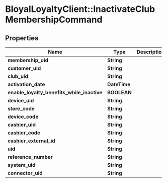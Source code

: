 # BloyalLoyaltyClient::InactivateClubMembershipCommand

## Properties
Name | Type | Description | Notes
------------ | ------------- | ------------- | -------------
**membership_uid** | **String** |  | [optional] 
**customer_uid** | **String** |  | [optional] 
**club_uid** | **String** |  | [optional] 
**activation_date** | **DateTime** |  | [optional] 
**enable_loyalty_benefits_while_inactive** | **BOOLEAN** |  | [optional] 
**device_uid** | **String** |  | [optional] 
**store_code** | **String** |  | [optional] 
**device_code** | **String** |  | [optional] 
**cashier_uid** | **String** |  | [optional] 
**cashier_code** | **String** |  | [optional] 
**cashier_external_id** | **String** |  | [optional] 
**uid** | **String** |  | [optional] 
**reference_number** | **String** |  | [optional] 
**system_uid** | **String** |  | [optional] 
**connector_uid** | **String** |  | [optional] 

